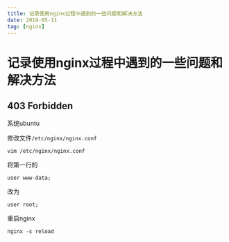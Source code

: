 ```yaml
---
title: 记录使用nginx过程中遇到的一些问题和解决方法
date: 2019-05-11
tag: [nginx]
---
```


# 记录使用nginx过程中遇到的一些问题和解决方法

## 403 Forbidden

系统ubuntu

修改文件`/etc/nginx/nginx.conf`

```
vim /etc/nginx/nginx.conf
```

将第一行的

```
user www-data;
```

改为

```
user root;
```

重启nginx

```
nginx -s reload
```

